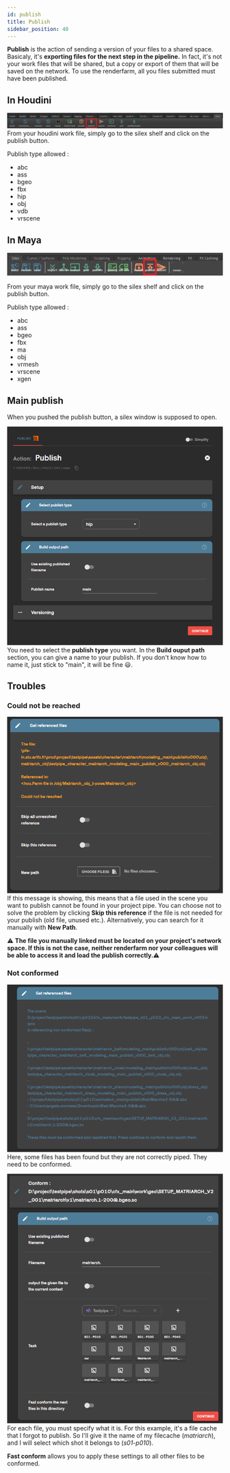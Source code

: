 ```yaml
---
id: publish
title: Publish
sidebar_position: 40
---
```

**Publish** is the action of sending a version of your files to a shared space. Basicaly, it's **exporting files for the next step in the pipeline.**
In fact, it's not your work files that will be shared, but a copy or export of them that will be saved on the network.
To use the renderfarm, all you files submitted must have been published.

## In Houdini
![](../../../../static/img/user_guide/actions/houdini_shelf/houdini_silex_shelf_publish.PNG)
From your houdini work file, simply go to the silex shelf and click on the publish button.

Publish type allowed : 
- abc
- ass
- bgeo
- fbx
- hip
- obj
- vdb
- vrscene

## In Maya
![](../../../../static/img/user_guide/actions/maya_shelf/maya_silex_shelf_publish.png)

From your maya work file, simply go to the silex shelf and click on the publish button.

Publish type allowed : 
- abc
- ass
- bgeo
- fbx
- ma
- obj
- vrmesh
- vrscene
- xgen

## Main publish
When you pushed the publish button, a silex window is supposed to open.

![](../../../../static/img/user_guide/actions/publish/silex_action_publish_01.PNG)                  
You need to select the **publish type** you want.
In the **Build ouput path** section, you can give a name to your publish. If you don't know how to name it, just stick to "main", it will be fine :smiley:.

## Troubles
### Could not be reached
![](../../../../static/img/user_guide/actions/publish/silex_action_publish_unresolved_ref.PNG)              
If this message is showing, this means that a file used in the scene you want to publish cannot be found in your project pipe. 
You can choose not to solve the problem by clicking **Skip this reference** if the file is not needed for your publish (old file, unused etc.). Alternatively, you can search for it manually with **New Path**.

:warning: **The file you manually linked must be located on your project's network space. If this is not the case, neither renderfarm nor your colleagues will be able to access it and load the publish correctly.**:warning:

### Not conformed
![](../../../../static/img/user_guide/actions/publish/silex_action_publish_ref_need_conform_00.PNG)                 
Here, some files has been found but they are not correctly piped. They need to be conformed.

![](../../../../static/img/user_guide/actions/publish/silex_action_publish_ref_need_conform.PNG)                
For each file, you must specify what it is. For this example, it's a file cache that I forgot to publish. So I'll give it the name of my filecache (*matriarch*), and I will select which shot it belongs to (*s01-p010*).

**Fast conform** allows you to apply these settings to all other files to be conformed.
